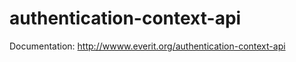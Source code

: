 authentication-context-api
==========================

Documentation: http://wwww.everit.org/authentication-context-api
